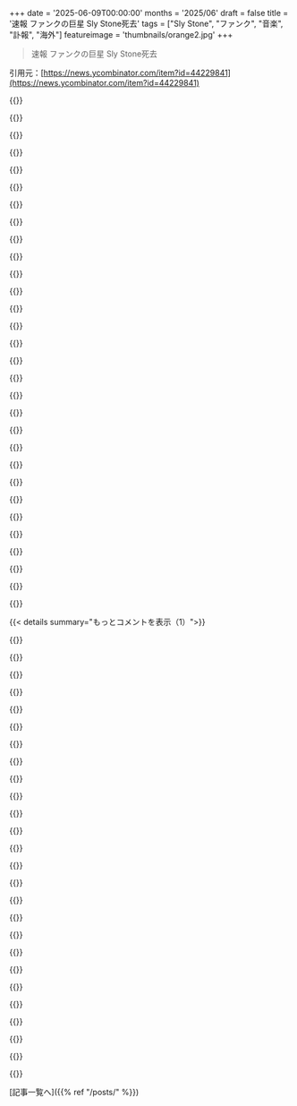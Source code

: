 +++
date = '2025-06-09T00:00:00'
months = '2025/06'
draft = false
title = '速報 ファンクの巨星 Sly Stone死去'
tags = ["Sly Stone", "ファンク", "音楽", "訃報", "海外"]
featureimage = 'thumbnails/orange2.jpg'
+++

> 速報 ファンクの巨星 Sly Stone死去

引用元：[https://news.ycombinator.com/item?id=44229841](https://news.ycombinator.com/item?id=44229841)




{{<matomeQuote body="Stevie WonderがSly & the Family Stoneのギグにゲストで出た時、会場全体のエネルギー、うねりを感じたっていう話を聞いたことがあるよ。その感覚を持ち帰って、新しいレコード契約でクリエイティブなコントロールを得て、Superstition、Higher Groundとか、あの名曲たちを作ったんだって。テレビで見るロック史に懐疑的になるのは簡単だけど、HaydnとMozartみたいな感じで、一人の天才が別の天才を刺激するっていうのは少なくともあり得る話だよね。”If You Want Me to Stay”は多分僕の一番好きなSly Stoneのトラックかな。Funkadelicとのやつはまだちゃんと聴けてないけど、今日こそ聴いてみようかな。" userName="harry8" createdAt="2025/06/10 00:35:45" color="#ff5733">}}




{{<matomeQuote body="Stevie NicksはSly Stoneの地下の隠れ家に隠れてDreamsを書いたって話だよ。彼は人気のある人種混合ロックバンドを初めて率いた人物だし、Funkの3大スターの一人だよ。" userName="dpc050505" createdAt="2025/06/10 01:18:05" color="#ff5733">}}




{{<matomeQuote body="最高のFunkバンドは初期のEarth, Wind and Fireだね（Discoに迷い込んだ1976年より前）。彼らのFunkはハーモニーが豊かで、リズムが複雑だったんだ。Jazz、Soul、Funk、R&Bのブレンドだよ。ライブの2枚組レコードGratitude（1975年）を聴いてみてほしいな。" userName="hnax" createdAt="2025/06/10 10:49:40" color="">}}




{{<matomeQuote body="Midnight Expressの未発表デモ音源がPeople’s Potential Unitedからリリースされるまで、そんなに熱心なFunkファンじゃなかったんだ（彼らのカタログもチェックしてみたら？）：https://ppudc.bandcamp.com/album/the-midnight-express-show-b... Princeのデモもいくつか素晴らしいよ。よく分からないけど、あの生々しさが命を吹き込んでて、大抵のスタジオ音源を吹き飛ばすんだよね。［編集］ボーナスエンドゲームトラック：https://youtu.be/dQN3fxoIOpk （Gilles Petersonに感謝）" userName="thenthenthen" createdAt="2025/06/11 16:59:10" color="#785bff">}}




{{<matomeQuote body="Midnight Expressは機械打ち込みみたいに聞こえるね。本物はこれだよ：https://www.youtube.com/watch?v=9pA2tXOjDto&list=PLxh03o1BpV..." userName="hnax" createdAt="2025/06/12 12:41:00" color="#38d3d3">}}




{{<matomeQuote body="ストライドに滑らかな動き、ヒップに揺れを入れて、マザーシップに来てよ" userName="milesward" createdAt="2025/06/10 14:37:22" color="">}}




{{<matomeQuote body="James Brown、その次にSly Stoneって感じかな。個人的にはSlyの曲の方が好きだけど、James Brownのスターパワーは否定できないね。" userName="harry8" createdAt="2025/06/10 03:14:39" color="">}}




{{<matomeQuote body="James Brown、Sly Stone、George Clintonの中で、俺の推しはSly Stoneだよ。" userName="felixyz" createdAt="2025/06/10 10:14:05" color="">}}




{{<matomeQuote body="ライブはマジで盛り上がってたんだよ。この動画みたいに、最後の方には観客の半分がステージで一緒に踊ってるんだぜ。URL: https://youtu.be/4URogrXiKsI" userName="thomassmith65" createdAt="2025/06/10 00:55:07" color="#45d325">}}




{{<matomeQuote body="Slyが観客がステージに上がるのを手伝ってたって！マジで熱い！" userName="Stratoscope" createdAt="2025/06/10 07:05:38" color="">}}




{{<matomeQuote body="いい話だね、ありがとう。ミュージシャンとしてさ、視覚がなくても観客のエネルギーってマジで感じられるんだって確信できたのは良かったよ。" userName="thinkingtoilet" createdAt="2025/06/10 12:41:37" color="">}}




{{<matomeQuote body="Innervisionsは全然忘れられてなんかいないし！Dark Side of the Moonより良いってのは完全に主観でしょ。俺はそう思わないな。Dark Sideはアルバム全体で聴けるけど、Innervisionsは曲の寄せ集めみたい。Visionsって曲とかマジでエネルギー吸い取られるから、最後に回すべきだったと思うよ。" userName="eweise" createdAt="2025/06/10 15:58:49" color="">}}




{{<matomeQuote body="いやいや、忘れ去られるなんてありえないって！あれはマジで史上最高の作曲期のど真ん中なんだから。（参考になりそうなグーグル検索結果） https://firebirdmagazine.com/lists/steviewonder<br>Dark Sideも大好きで最高だけど、あの頃のStevieはマジで別格だったんだよ。文明が続く限り、少なくとも100年や200年は忘れられないだろ。Sylvester Stewart（Sly Stone）も何か影響を与えてたのかもね。" userName="harry8" createdAt="2025/06/10 03:11:34" color="">}}




{{<matomeQuote body="Slyが俺にとってどんな存在か、言葉にできないよ。Slyの音楽で育って、兄弟姉妹と車の後部座席で一緒に歌ったんだ。彼は夏そのものであり、勇気で、歓喜だった。彼の音楽は今もずっとそうだ。安らかに眠ってね。RIP。" userName="plemer" createdAt="2025/06/10 02:00:39" color="#ff5733">}}




{{<matomeQuote body="俺も同じだよ。Beastie BoysのPaul’s BoutiqueってアルバムでSlyを知ったんだ。あのアルバム、SlyがめっちゃSamplingされてたからね。（この曲とか） https://www.youtube.com/watch?v=A_Z7HwDnuNISamplingは色々言われるけど、Hip HopとSamplingのおかげでさ、Slyみたいなマジ最高の音楽にいっぱい出会えたんだ。俺が育ったMissouri州の郊外には絶対届かなかったと思うし。Beastie BoysのPaul’s BoutiqueとかDe La SoulのThree Feet Highってアルバムがきっかけで、SlyとかThe Isley Brothers、The Turtlesとか、Sampling元になってるアルバムをマジで何十枚も買っちゃったよ。" userName="jimt1234" createdAt="2025/06/10 16:39:45" color="#38d3d3">}}




{{<matomeQuote body="この文化に詳しくないから、一瞬シルベスター・スタローンかと思ったよ。安らかに眠ってね。SlyはSuperstitionって曲に関わってた？" userName="bosky101" createdAt="2025/06/10 03:58:36" color="">}}




{{<matomeQuote body="あなただけじゃないよ。ほら見て。<br>https://www.sfchronicle.com/entertainment/article/sylvester-...<br>https://parade.com/news/sylvester-stallone-trends-after-deat...<br>https://www.hindustantimes.com/world-news/us-news/sylvester-..." userName="jader201" createdAt="2025/06/10 06:09:13" color="#45d325">}}




{{<matomeQuote body="ウッドストックで最も有名なパフォーマンスの一つを披露したんだ。" userName="fuzzfactor" createdAt="2025/06/10 06:03:01" color="">}}




{{<matomeQuote body="https://500songs.com/podcast/song-175-everyday-people-by-sly... は素晴らしいポッドキャストで、Slyの天才性と苦悩を知るのにすごく良いよ。安らかに眠れるといいね。" userName="tclancy" createdAt="2025/06/10 11:45:14" color="#38d3d3">}}




{{<matomeQuote body="あまり詳しくない人はぜひ”Everyday People”を聴いてみてほしいな。車のCMで聞いたことあるかもだけど、今回は歌詞にしっかり耳を傾けてみて。<br>https://youtu.be/YUUhDoCx8zc" userName="asveikau" createdAt="2025/06/10 14:13:12" color="#785bff">}}




{{<matomeQuote body="全くその通り。69年の夏で一番覚えてるのが、バルコニーから見たアポロ11号の打ち上げと月面歩行、そしてラジオで聞いた’Everyday People’だよ。歌詞が心に残ったんだ。当時6、7歳だったけど、「大人はこうなんだな」と思った。今でもそう思うよ。" userName="pjmorris" createdAt="2025/06/10 19:45:53" color="">}}




{{<matomeQuote body="Slyのお気に入りの瞬間の一つは、マイク・ダグラス・ショーでモハメド・アリと共演した時だよ。Slyはアリの活動と真面目さに対して、道化役や仲裁者として完璧な相手だった。<br>https://www.youtube.com/watch?v=vBFAHd189V8" userName="mykowebhn" createdAt="2025/06/10 08:33:40" color="#ff33a1">}}




{{<matomeQuote body="（アリとストーンは二人ともすごかったけど）過去のメディアでの難しい問題（人種とか）への向き合い方が、今のポップカルチャーと全然違うことに気づいたよ。昔はみんな率直に意見を言って議論してた。見てて面白いし新鮮だったな。今のメディアは言葉を濁すばっかりで退屈だ。なんでこうなったんだろ。彼みたいに偉大なミュージシャンを失ったのは本当に悲しい。彼は真の天才で、現代音楽にすっごい影響を与えたんだ。安らかに眠ってね。" userName="gabriel666smith" createdAt="2025/06/10 10:09:56" color="#38d3d3">}}




{{<matomeQuote body="みんな「Sly Lives! - The Burden of Black Genius」っての、見てみろよ！" userName="briandoll" createdAt="2025/06/09 23:03:58" color="">}}




{{<matomeQuote body="絶対に見てほしいドキュメンタリーだね。Ahmir ”Questlove” Thompson監督のやつだよ。<br>詳細はこちら: https://en.wikipedia.org/wiki/Sly_Lives!_(aka_The_Burden_of_..." userName="CharlesW" createdAt="2025/06/10 03:32:46" color="#ff5733">}}




{{<matomeQuote body="あ、これ見逃してた！教えてくれてありがとう、チェックしてみるよ！<br>Questloveの他のドキュメンタリー（Slyも出てくる）「Summer of Soul」も、まだなら見る価値ありだよ。" userName="WickyNilliams" createdAt="2025/06/10 13:30:50" color="#ff5733">}}




{{<matomeQuote body="「このバンドは70年代にいくつかの評価されなかったアルバムを出したが、1969年の高みに再び到達することはなかった」ってのは、ちょっとどうかな？<br>”There’s a Riot Goin On”（1971年）と”Fresh”（1973年）は、どっちも絶対的な名盤だし、すごく影響力があったよ。" userName="funksta" createdAt="2025/06/10 02:19:55" color="#ff33a1">}}




{{<matomeQuote body="スウェーデンの、かなり短命だったけどすごく影響力のある雑誌「Pop」が、1994年に”There’s a Riot”を史上最高のアルバムに選んだんだ。<br>そのリストは、スウェーデンの若い音楽ファンたちにものすごい影響を与えたんだよ。<br>詳しくはこちら: https://sv.wikipedia.org/wiki/Tidningen_Pops_lista_%C3%B6ver..." userName="felixyz" createdAt="2025/06/10 10:24:10" color="#ff5733">}}




{{<matomeQuote body="Sly Stoneはあまり深く聴いたことなかったけど、このアルバムから”You Caught Me Smiling”だけは知ってた。<br>確かにすごく面白いアルバムだね。" userName="agumonkey" createdAt="2025/06/10 11:32:26" color="">}}




{{<matomeQuote body="Sly Stone and the Familyについての、すごくよくできた2部構成のポッドキャストドキュメンタリーがあるよ。<br>ドキュメンタリーは1曲に焦点を当ててるんだけど、Sly Stoneを取り巻く世界についてすごくよく語られてるんだ:<br>https://500songs.com/podcast/song-175-everyday-people-by-sly...<br>Slyは素晴らしいパフォーマーで、シンガーで、熟練した多楽器奏者だっただけじゃなく、素晴らしいソングライターであり、すごく影響力のあるプロデューサーだった。<br>彼は音楽の道をよく知ってたけど、全ての道を見失ってしまったんだ。" userName="pivic" createdAt="2025/06/10 05:44:45" color="#ff5733">}}




{{< details summary="もっとコメントを表示（1）">}}

{{<matomeQuote body="（上のコメントで紹介されてる）ポッドキャスト、全体的にすごく素晴らしいね！" userName="felixyz" createdAt="2025/06/10 10:32:51" color="">}}




{{<matomeQuote body="Sly Stoneのご家族からの声明はこちらで見られるよ:<br>https://www.slystonemusic.com/news/statement-from-the-family..." userName="ChrisArchitect" createdAt="2025/06/09 23:26:34" color="#785bff">}}




{{<matomeQuote body="＞ Slyが最近、彼の人生の物語の脚本を書き上げたんだって。2024年に出た回顧録に続くプロジェクトで、近いうちに世界と共有するのが楽しみだってさ。いいね！" userName="owlninja" createdAt="2025/06/09 23:49:54" color="#ff33a1">}}




{{<matomeQuote body="最近このクリップ見たんだよ<br>https://www.youtube.com/watch?v=xJU-4fYejiw<br>super daveがNorm Mcdonaldsのショーにゲストで出た時に教えてもらったんだ。面白いタイムカプセルだね。Peter Marshallが生放送で人種差別用語を使ったこととか、Slyがめちゃくちゃストーンだったりとかさ。" userName="MrJagil" createdAt="2025/06/10 07:29:16" color="#ff5c5c">}}




{{<matomeQuote body="“Dance to the Music”以来、ベースのファンになったんだ。Sly、素晴らしい音楽をありがとう！" userName="WalterBright" createdAt="2025/06/10 00:37:58" color="">}}




{{<matomeQuote body="RIPキング。”There’s a riot goin on”を聴いてみて！" userName="coastalpuma" createdAt="2025/06/09 23:11:41" color="">}}




{{<matomeQuote body="若くて、何もかもこれからだったけど、1969年の夏は本当にすごかったな。“Stand!”<br>正しいと知ってることのために立ち上がれ<br>真実こそがやつらをそんなにイライラさせるんだ<br>https://www.youtube.com/watch?v=Q49vjFN6Fsw" userName="johnohara" createdAt="2025/06/09 23:58:50" color="#ff5c5c">}}




{{<matomeQuote body="素晴らしいアルバムだよね。アルバムタイトルは、その年の初めに出たMarvin GayeのWhat’s Going Onへの応答だと思うよ（1971年）。これは触れとくべきだね。" userName="daseiner1" createdAt="2025/06/09 23:59:26" color="">}}




{{<matomeQuote body="今のUnited Statesにとって、痛いほどタイムリーだね。" userName="classichasclass" createdAt="2025/06/10 00:48:20" color="">}}




{{<matomeQuote body="Everybody is a star<br>https://www.youtube.com/watch?v=3-1s2gqDs_U" userName="kylebebak" createdAt="2025/06/10 03:02:02" color="">}}




{{<matomeQuote body="アメリカのドキュメンタリー”funk”に出てるよ。<br>これ、結構面白いんだよね。60年代後半のSan Franciscoのヒッピー・ファンク。<br>URLはこれ→https://youtu.be/QrgV35cBHVs?si=cPW106BBBUHYABk0?t=28m52s" userName="acomjean" createdAt="2025/06/10 03:37:32" color="#ff5c5c">}}




{{<matomeQuote body="ほとんど最後まで見たんだけど、最後はWonder Bread（ありふれた）感じになってElton JohnとDavid Bowieに焦点がいっちゃった。<br>PBSは「ダサいロック」ファンにトートバッグ売りたいんだろうな。" userName="brudgers" createdAt="2025/06/10 05:17:16" color="">}}




{{<matomeQuote body="彼は時代をはるかに先取りし、そして超えてた人だ。<br>観客に届けるためには、意図的に自分の天才性を”分かりやすく”する必要があった。<br>彼はそれを計画的かつ methodical に実行した…そしてそうすることで、一つの時代を定義したんだ。" userName="Bluestein" createdAt="2025/06/09 22:49:53" color="#ff33a1">}}




{{<matomeQuote body="Sly and the Family Stoneの大ファンだから、この喪失は残念だ。<br>”A Family Affair”は人生で一番好きな曲の一つで、カラオケの十八番でもあるよ :)" userName="tinyplanets" createdAt="2025/06/10 17:04:14" color="">}}




{{<matomeQuote body="Thank You Falettinme Be Mice Elf Agin" userName="milesward" createdAt="2025/06/10 14:36:27" color="">}}




{{<matomeQuote body="素晴らしい才能だったけど、彼の addiction で台無しになってしまった。" userName="adamc" createdAt="2025/06/10 14:14:56" color="">}}




{{<matomeQuote body="なんて素晴らしい legacy なんだ。<br>みんなもっと rhythm に乗って、後悔少なく人生を送れますように。<br>彼の音楽みたいに電撃的な仕事をして、彼の spirit に敬意を表そう。<br>安らかに眠ってね、Sly。" userName="curtisszmania" createdAt="2025/06/10 17:14:20" color="">}}




{{<matomeQuote body="Everyday people ... sing a simple song ... mama’s so happy ... mama starts to cry ... papa still singing ... you can make it if you try ...<br>この歌は酷い子供時代を生き抜くのを助けてくれたんだ。" userName="bigbacaloa" createdAt="2025/06/10 15:26:08" color="#45d325">}}




{{<matomeQuote body="彼はeveryday peopleだった。" userName="black_13" createdAt="2025/06/09 22:26:15" color="">}}




{{<matomeQuote body="人違いだよ。Sly StoneはSly and the Family Stoneのフロントマンで、亡くなったんだ。Sylvester ”Sly” Stalloneはまだ生きてるから、損失じゃないよ。それに彼は5フィート8インチだから、たとえ損失だとしても「大きな」損失かどうかは議論の余地があるね。" userName="reverendsteveii" createdAt="2025/06/10 14:12:06" color="#ff5c5c">}}




{{<matomeQuote body="マイナス評価を見るに、僕のユーモアはスベったみたいだね :)" userName="offtotheraces" createdAt="2025/06/10 16:45:44" color="">}}




{{<matomeQuote body="そうだね、全部がウケるわけじゃないよ。それに気分を害したり守りに入ったりしてないから、updootあげるね。" userName="reverendsteveii" createdAt="2025/06/10 16:52:10" color="">}}




{{<matomeQuote body="この新しいユーザーの短い投稿履歴を見ると、AIのデタラメだってのはかなり明らかだね :/" userName="wk_end" createdAt="2025/06/10 06:23:16" color="">}}




{{<matomeQuote body="なんでみんなこんなことするの？ 正直、HNのkarmaを何かに変えることなんてできないのに。" userName="FergusArgyll" createdAt="2025/06/10 13:42:31" color="">}}




{{<matomeQuote body="Redditアカウントはkarmaが高いと、スパマーやastroturferに結構な値段で売れるんだ。HNアカウントにも市場があるんじゃないかな。" userName="homebrewer" createdAt="2025/06/10 16:42:07" color="#ff33a1">}}

{{</details>}}



[記事一覧へ]({{% ref "/posts/" %}})
